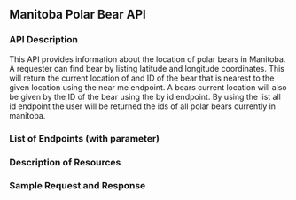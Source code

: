 ## **Manitoba Polar Bear API**

### **API Description**
This API provides information about the location of polar bears in Manitoba. A requester can find bear by listing latitude and longitude coordinates. This will return the current location of and ID of the bear that is nearest to the given location using the near me endpoint. A bears current location will also be given by the ID of the bear using the by id endpoint. By using the list all id endpoint the user will be returned the ids of all polar bears currently in manitoba.
### **List of Endpoints (with parameter)**

### **Description of Resources**

### **Sample Request and Response**
